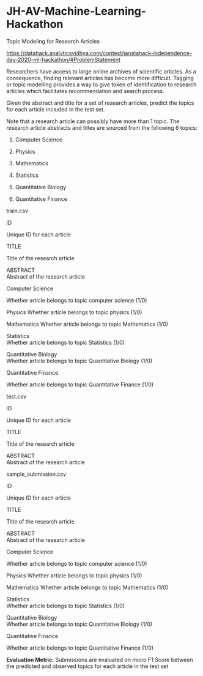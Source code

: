 # JH-AV-Machine-Learning-Hackathon
Topic Modeling for Research Articles


https://datahack.analyticsvidhya.com/contest/janatahack-independence-day-2020-ml-hackathon/#ProblemStatement


Researchers have access to large online archives of scientific articles. As a consequence, finding relevant articles has become more difficult. Tagging or topic modelling provides a way to give token of identification to research articles which facilitates recommendation and search process.

Given the abstract and title for a set of research articles, predict the topics for each article included in the test set. 

Note that a research article can possibly have more than 1 topic. The research article abstracts and titles are sourced from the following 6 topics: 

1. Computer Science

2. Physics

3. Mathematics

4. Statistics

5. Quantitative Biology

6. Quantitative Finance

 


train.csv

 

ID

Unique ID for each article

TITLE

Title of the research article

ABSTRACT	
Abstract of the research article

Computer Science

Whether article belongs to topic computer science (1/0)

Physics	
Whether article belongs to topic physics (1/0)

Mathematics	
Whether article belongs to topic Mathematics (1/0)

Statistics	
Whether article belongs to topic Statistics (1/0)

Quantitative Biology	
Whether article belongs to topic Quantitative Biology (1/0)

Quantitative Finance

Whether article belongs to topic Quantitative Finance (1/0)

 

 

test.csv

 

ID

Unique ID for each article

TITLE

Title of the research article

ABSTRACT	
Abstract of the research article

 

 

sample_submission.csv

 

ID

Unique ID for each article

TITLE

Title of the research article

ABSTRACT	
Abstract of the research article

Computer Science

Whether article belongs to topic computer science (1/0)

Physics	
Whether article belongs to topic physics (1/0)

Mathematics	
Whether article belongs to topic Mathematics (1/0)

Statistics	
Whether article belongs to topic Statistics (1/0)

Quantitative Biology	
Whether article belongs to topic Quantitative Biology (1/0)

Quantitative Finance

Whether article belongs to topic Quantitative Finance (1/0)

 

**Evaluation Metric:**
Submissions are evaluated on micro F1 Score between the predicted and observed topics for each article in the test set
